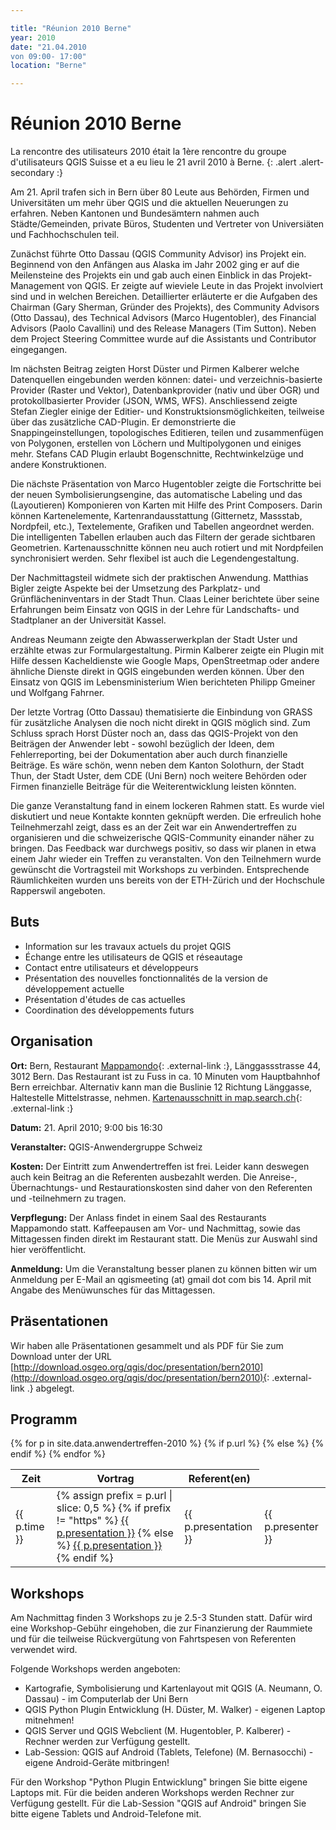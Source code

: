 ```yaml
---

title: "Réunion 2010 Berne"
year: 2010
date: "21.04.2010
von 09:00- 17:00"
location: "Berne"

---
```


# Réunion 2010 Berne

La rencontre des utilisateurs 2010 était la 1ère rencontre du groupe d'utilisateurs QGIS Suisse et a eu lieu le 21 avril 2010 à Berne.
{: .alert .alert-secondary :}

Am 21. April trafen sich in Bern über 80 Leute aus Behörden, Firmen und Universitäten um mehr über QGIS und die aktuellen Neuerungen zu erfahren. Neben Kantonen und Bundesämtern nahmen auch Städte/Gemeinden, private Büros, Studenten und Vertreter von Universiäten und Fachhochschulen teil.

Zunächst führte Otto Dassau (QGIS Community Advisor) ins Projekt ein. Beginnend von den Anfängen aus Alaska im Jahr 2002 ging er auf die Meilensteine des Projekts ein und gab auch einen Einblick in das Projekt-Management von QGIS. Er zeigte auf wieviele Leute in das Projekt involviert sind und in welchen Bereichen. Detaillierter erläuterte er die Aufgaben des Chairman (Gary Sherman, Gründer des Projekts), des Community Advisors (Otto Dassau), des Technical Advisors (Marco Hugentobler), des Financial Advisors (Paolo Cavallini) und des Release Managers (Tim Sutton). Neben dem Project Steering Committee wurde auf die Assistants und Contributor eingegangen.

Im nächsten Beitrag zeigten Horst Düster und Pirmen Kalberer welche Datenquellen eingebunden werden können: datei- und verzeichnis-basierte Provider (Raster und Vektor), Datenbankprovider (nativ und über OGR) und protokollbasierter Provider (JSON, WMS, WFS). Anschliessend zeigte Stefan Ziegler einige der Editier- und Konstruktsionsmöglichkeiten, teilweise über das zusätzliche CAD-Plugin. Er demonstrierte die Snappingeinstellungen, topologisches Editieren, teilen und zusammenfügen von Polygonen, erstellen von Löchern und Multipolygonen und einiges mehr. Stefans CAD Plugin erlaubt Bogenschnitte, Rechtwinkelzüge und andere Konstruktionen.

Die nächste Präsentation von Marco Hugentobler zeigte die Fortschritte bei der neuen Symbolisierungsengine, das automatische Labeling und das (Layoutieren) Komponieren von Karten mit Hilfe des Print Composers. Darin können Kartenelemente, Kartenrandausstattung (Gitternetz, Massstab, Nordpfeil, etc.), Textelemente, Grafiken und Tabellen angeordnet werden. Die intelligenten Tabellen erlauben auch das Filtern der gerade sichtbaren Geometrien. Kartenausschnitte können neu auch rotiert und mit Nordpfeilen synchronisiert werden. Sehr flexibel ist auch die Legendengestaltung.

Der Nachmittagsteil widmete sich der praktischen Anwendung. Matthias Bigler zeigte Aspekte bei der Umsetzung des Parkplatz- und Grünflächeninventars in der Stadt Thun. Claas Leiner berichtete über seine Erfahrungen beim Einsatz von QGIS in der Lehre für Landschafts- und Stadtplaner an der Universität Kassel.

Andreas Neumann zeigte den Abwasserwerkplan der Stadt Uster und erzählte etwas zur Formulargestaltung. Pirmin Kalberer zeigte ein Plugin mit Hilfe dessen Kacheldienste wie Google Maps, OpenStreetmap oder andere ähnliche Dienste direkt in QGIS eingebunden werden können. Über den Einsatz von QGIS im Lebensministerium Wien berichteten Philipp Gmeiner und Wolfgang Fahrner.

Der letzte Vortrag (Otto Dassau) thematisierte die Einbindung von GRASS für zusätzliche Analysen die noch nicht direkt in QGIS möglich sind. Zum Schluss sprach Horst Düster noch an, dass das QGIS-Projekt von den Beiträgen der Anwender lebt - sowohl bezüglich der Ideen, dem Fehlerreporting, bei der Dokumentation aber auch durch finanzielle Beiträge. Es wäre schön, wenn neben dem Kanton Solothurn, der Stadt Thun, der Stadt Uster, dem CDE (Uni Bern) noch weitere Behörden oder Firmen finanzielle Beiträge für die Weiterentwicklung leisten könnten.

Die ganze Veranstaltung fand in einem lockeren Rahmen statt. Es wurde viel diskutiert und neue Kontakte konnten geknüpft werden. Die erfreulich hohe Teilnehmerzahl zeigt, dass es an der Zeit war ein Anwendertreffen zu organisieren und die schweizerische QGIS-Community einander näher zu bringen. Das Feedback war durchwegs positiv, so dass wir planen in etwa einem Jahr wieder ein Treffen zu veranstalten. Von den Teilnehmern wurde gewünscht die Vortragsteil mit Workshops zu verbinden. Entsprechende Räumlichkeiten wurden uns bereits von der ETH-Zürich und der Hochschule Rapperswil angeboten.

## Buts

* Information sur les travaux actuels du projet QGIS
* Échange entre les utilisateurs de QGIS et réseautage
* Contact entre utilisateurs et développeurs
* Présentation des nouvelles fonctionnalités de la version de développement actuelle
* Présentation d'études de cas actuelles
* Coordination des développements futurs

## Organisation

**Ort:** Bern, Restaurant [Mappamondo](http://www.mappamondo.ch/){: .external-link :}, Länggassstrasse 44, 3012 Bern. Das Restaurant ist zu Fuss in ca. 10 Minuten vom Hauptbahnhof Bern erreichbar. Alternativ kann man die Buslinie 12 Richtung Länggasse, Haltestelle Mittelstrasse, nehmen. [Kartenausschnitt in map.search.ch](http://map.search.ch/bern/laenggassstr.44?x=325m&y=-276m&z=512&b=low){: .external-link :}

**Datum:** 21. April 2010; 9:00 bis 16:30

**Veranstalter:** QGIS-Anwendergruppe Schweiz

**Kosten:** Der Eintritt zum Anwendertreffen ist frei. Leider kann deswegen auch kein Beitrag an die Referenten ausbezahlt werden. Die Anreise-, Übernachtungs- und Restaurationskosten sind daher von den Referenten und -teilnehmern zu tragen.

**Verpflegung:** Der Anlass findet in einem Saal des Restaurants Mappamondo statt. Kaffeepausen am Vor- und Nachmittag, sowie das Mittagessen finden direkt im Restaurant statt. Die Menüs zur Auswahl sind hier veröffentlicht.

**Anmeldung:** Um die Veranstaltung besser planen zu können bitten wir um Anmeldung per E-Mail an qgismeeting (at) gmail dot com bis 14. April mit Angabe des Menüwunsches für das Mittagessen.

## Präsentationen

Wir haben alle Präsentationen gesammelt und als PDF für Sie zum Download unter der URL [http://download.osgeo.org/qgis/doc/presentation/bern2010](http://download.osgeo.org/qgis/doc/presentation/bern2010){: .external-link .} abgelegt.

## Programm

<table class="table table-striped">
  <thead>
    <tr>
      <th scope="col">Zeit</th>
      <th scope="col">Vortrag</th>
      <th scope="col">Referent(en)</th>
    </tr>
  </thead>
  <tbody>
{% for p in site.data.anwendertreffen-2010 %}
    <tr>
      <td>{{ p.time }}</td>
      {% if p.url %}
      <td>
        {% assign prefix = p.url | slice: 0,5 %}
        {% if prefix != "https" %}
        <a href="{% link {{ p.url }} %}" class="pdf-link">{{ p.presentation }}</a>
        {% else %}
        <a href="{{ p.url }}" class="external-link">{{ p.presentation }}</a>
        {% endif %}
      </td>
      {% else %}
      <td>{{ p.presentation }}</td>
      {% endif %}
      <td>{{ p.presenter }}</td>
    </tr> 
{% endfor %}
  </tbody>
</table>

## Workshops

Am Nachmittag finden 3 Workshops zu je 2.5-3 Stunden statt. Dafür wird eine Workshop-Gebühr eingehoben, die zur Finanzierung der Raummiete und für die teilweise Rückvergütung von Fahrtspesen von Referenten verwendet wird.

Folgende Workshops werden angeboten:

* Kartografie, Symbolisierung und Kartenlayout mit QGIS (A. Neumann, O. Dassau) - im Computerlab der Uni Bern
* QGIS Python Plugin Entwicklung (H. Düster, M. Walker)  - eigenen Laptop mitnehmen!
* QGIS Server und QGIS Webclient (M. Hugentobler, P. Kalberer) - Rechner werden zur Verfügung gestellt.
* Lab-Session: QGIS auf Android (Tablets, Telefone) (M. Bernasocchi) - eigene Android-Geräte mitbringen!

Für den Workshop "Python Plugin Entwicklung" bringen Sie bitte eigene Laptops mit. Für die beiden anderen Workshops werden Rechner zur Verfügung gestellt. Für die Lab-Session "QGIS auf Android" bringen Sie bitte eigene Tablets und Android-Telefone mit.